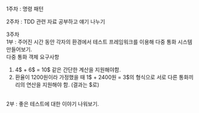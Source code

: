 1주차 : 명령 패턴

2주차 : TDD 관련 자료 공부하고 얘기 나누기

3주차
<br/>
1부 : 주어진 시간 동안 각자의 환경에서 테스트 프레임워크를 이용해 다중 통화 시스템 만들어보기.
<br/>
다중 통화 객체 요구사항
1. 4$ + 6$ = 10$ 같은 간단한 계산을 지원해야함.
2. 환율이 1200원이라 가정했을 때 1$ + 2400원 = 3$의 형식으로 서로 다른 통화끼리의 연산을 지원해야 함. (결과는 $로)
<br/>
2부 : 좋은 테스트에 대한 이야기 나워보기.
